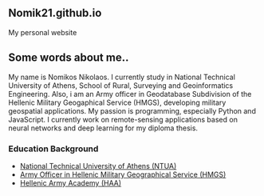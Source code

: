 ## Nomik21.github.io
My personal website

## Some words about me..

My name is Nomikos Nikolaos. I currently study in National Technical University of Athens, School of Rural, Surveying and Geoinformatics Engineering. Also, i am an Army officer  in Geodatabase Subdivision of the Hellenic Military Geogaphical Service (HMGS), developing military geospatial applications.
My passion is programming, especially Python and JavaScript. I currently work on remote-sensing applications based on neural networks and deep learning for my diploma thesis.
                   

### Education Background 
- [National Technical University of Athens (NTUA)](https://www.survey.ntua.gr/el/)
- [Army Officer in Hellenic Military Geographical Service (HMGS)](https://www.gys.gr/) 
- [Hellenic Army Academy (HAA)](https://sse.army.gr/)


